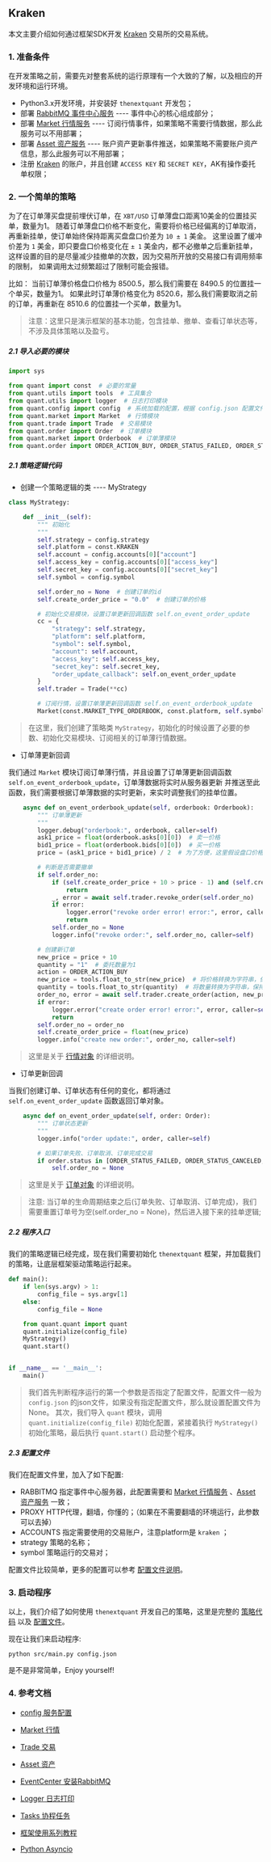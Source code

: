
## Kraken

本文主要介绍如何通过框架SDK开发 [Kraken](https://www.kraken.com) 交易所的交易系统。

### 1. 准备条件

在开发策略之前，需要先对整套系统的运行原理有一个大致的了解，以及相应的开发环境和运行环境。

- Python3.x开发环境，并安装好 `thenextquant` 开发包；
- 部署 [RabbitMQ 事件中心服务](../../docs/others/rabbitmq_deploy.md) ---- 事件中心的核心组成部分；
- 部署 [Market 行情服务](https://github.com/TheNextQuant/Market) ---- 订阅行情事件，如果策略不需要行情数据，那么此服务可以不用部署；
- 部署 [Asset 资产服务](https://github.com/TheNextQuant/Asset) ---- 账户资产更新事件推送，如果策略不需要账户资产信息，那么此服务可以不用部署；
- 注册 [Kraken](https://www.kraken.com) 的账户，并且创建 `ACCESS KEY` 和 `SECRET KEY`，AK有操作委托单权限；


### 2. 一个简单的策略

为了在订单薄买盘提前埋伏订单，在 `XBT/USD` 订单薄盘口距离10美金的位置挂买单，数量为1。
随着订单薄盘口价格不断变化，需要将价格已经偏离的订单取消，再重新挂单，使订单始终保持距离买盘盘口价差为 `10 ± 1` 美金。
这里设置了缓冲价差为 `1` 美金，即只要盘口价格变化在 `± 1` 美金内，都不必撤单之后重新挂单，这样设置的目的是尽量减少挂撤单的次数，因为交易所开放的交易接口有调用频率的限制，
如果调用太过频繁超过了限制可能会报错。


比如： 当前订单薄价格盘口价格为 8500.5，那么我们需要在 8490.5 的位置挂一个单买，数量为1。
如果此时订单薄价格变化为 8520.6，那么我们需要取消之前的订单，再重新在 8510.6 的位置挂一个买单，数量为1。

> 注意：这里只是演示框架的基本功能，包含挂单、撤单、查看订单状态等，不涉及具体策略以及盈亏。


##### 2.1 导入必要的模块

```python
import sys

from quant import const  # 必要的常量
from quant.utils import tools  # 工具集合
from quant.utils import logger  # 日志打印模块
from quant.config import config  # 系统加载的配置，根据 config.json 配置文件初始化
from quant.market import Market  # 行情模块
from quant.trade import Trade  # 交易模块
from quant.order import Order  # 订单模块
from quant.market import Orderbook  # 订单薄模块
from quant.order import ORDER_ACTION_BUY, ORDER_STATUS_FAILED, ORDER_STATUS_CANCELED, ORDER_STATUS_FILLED  # 订单属性常量
```

##### 2.1 策略逻辑代码

- 创建一个策略逻辑的类 ---- MyStrategy

```python
class MyStrategy:

    def __init__(self):
        """ 初始化
        """
        self.strategy = config.strategy
        self.platform = const.KRAKEN
        self.account = config.accounts[0]["account"]
        self.access_key = config.accounts[0]["access_key"]
        self.secret_key = config.accounts[0]["secret_key"]
        self.symbol = config.symbol

        self.order_no = None  # 创建订单的id
        self.create_order_price = "0.0"  # 创建订单的价格

        # 初始化交易模块，设置订单更新回调函数 self.on_event_order_update
        cc = {
            "strategy": self.strategy,
            "platform": self.platform,
            "symbol": self.symbol,
            "account": self.account,
            "access_key": self.access_key,
            "secret_key": self.secret_key,
            "order_update_callback": self.on_event_order_update
        }
        self.trader = Trade(**cc)

        # 订阅行情，设置订单薄更新回调函数 self.on_event_orderbook_update
        Market(const.MARKET_TYPE_ORDERBOOK, const.platform, self.symbol, self.on_event_orderbook_update)
```

> 在这里，我们创建了策略类 `MyStrategy`，初始化的时候设置了必要的参数、初始化交易模块、订阅相关的订单薄行情数据。

- 订单薄更新回调

我们通过 `Market` 模块订阅订单薄行情，并且设置了订单薄更新回调函数 `self.on_event_orderbook_update`，订单薄数据将实时从服务器更新
并推送至此函数，我们需要根据订单薄数据的实时更新，来实时调整我们的挂单位置。

```python
    async def on_event_orderbook_update(self, orderbook: Orderbook):
        """ 订单薄更新
        """
        logger.debug("orderbook:", orderbook, caller=self)
        ask1_price = float(orderbook.asks[0][0])  # 卖一价格
        bid1_price = float(orderbook.bids[0][0])  # 买一价格
        price = (ask1_price + bid1_price) / 2  # 为了方便，这里假设盘口价格为 `卖一` 和 `买一` 的平均值

        # 判断是否需要撤单
        if self.order_no:
            if (self.create_order_price + 10 > price - 1) and (self.create_order_price + 10 < price + 1):
                return
            _, error = await self.trader.revoke_order(self.order_no)
            if error:
                logger.error("revoke order error! error:", error, caller=self)
                return
            self.order_no = None
            logger.info("revoke order:", self.order_no, caller=self)

        # 创建新订单
        new_price = price + 10
        quantity = "1"  # 委托数量为1
        action = ORDER_ACTION_BUY
        new_price = tools.float_to_str(new_price)  # 将价格转换为字符串，保持精度
        quantity = tools.float_to_str(quantity)  # 将数量转换为字符串，保持精度
        order_no, error = await self.trader.create_order(action, new_price, quantity)
        if error:
            logger.error("create order error! error:", error, caller=self)
            return
        self.order_no = order_no
        self.create_order_price = float(new_price)
        logger.info("create new order:", order_no, caller=self)
```
> 这里是关于 [行情对象](../../docs/market.md) 的详细说明。

- 订单更新回调

当我们创建订单、订单状态有任何的变化，都将通过 `self.on_event_order_update` 函数返回订单对象。

```python
    async def on_event_order_update(self, order: Order):
        """ 订单状态更新
        """
        logger.info("order update:", order, caller=self)

        # 如果订单失败、订单取消、订单完成交易
        if order.status in [ORDER_STATUS_FAILED, ORDER_STATUS_CANCELED, ORDER_STATUS_FILLED]:
            self.order_no = None
```
> 这里是关于 [订单对象](../../docs/trade.md) 的详细说明。  

> 注意: 
当订单的生命周期结束之后(订单失败、订单取消、订单完成)，我们需要重置订单号为空(self.order_no = None)，然后进入接下来的挂单逻辑;


##### 2.2 程序入口

我们的策略逻辑已经完成，现在我们需要初始化 `thenextquant` 框架，并加载我们的策略，让底层框架驱动策略运行起来。

```python
def main():
    if len(sys.argv) > 1:
        config_file = sys.argv[1]
    else:
        config_file = None

    from quant.quant import quant
    quant.initialize(config_file)
    MyStrategy()
    quant.start()


if __name__ == '__main__':
    main()
```

> 我们首先判断程序运行的第一个参数是否指定了配置文件，配置文件一般为 `config.json` 的json文件，如果没有指定配置文件，那么就设置配置文件为None。
其次，我们导入 `quant` 模块，调用 `quant.initialize(config_file)` 初始化配置，紧接着执行 `MyStrategy()` 初始化策略，最后执行 `quant.start()` 启动整个程序。


##### 2.3 配置文件

我们在配置文件里，加入了如下配置:
- RABBITMQ 指定事件中心服务器，此配置需要和 [Market 行情服务](https://github.com/TheNextQuant/Market) 、[Asset 资产服务](https://github.com/TheNextQuant/Asset) 一致；
- PROXY HTTP代理，翻墙，你懂的；（如果在不需要翻墙的环境运行，此参数可以去掉）
- ACCOUNTS 指定需要使用的交易账户，注意platform是 `kraken` ；
- strategy 策略的名称；
- symbol 策略运行的交易对；

配置文件比较简单，更多的配置可以参考 [配置文件说明](../../docs/configure/README.md)。


### 3. 启动程序

以上，我们介绍了如何使用 `thenextquant` 开发自己的策略，这里是完整的 [策略代码](./main.py) 以及 [配置文件](./config.json)。

现在让我们来启动程序:
```text
python src/main.py config.json
```

是不是非常简单，Enjoy yourself! 


### 4. 参考文档

- [config 服务配置](../../docs/configure/README.md)
- [Market 行情](../../docs/market.md)
- [Trade 交易](../../docs/trade.md)
- [Asset 资产](https://github.com/TheNextQuant/Asset)
- [EventCenter 安装RabbitMQ](../../docs/others/rabbitmq_deploy.md)
- [Logger 日志打印](../../docs/others/logger.md)
- [Tasks 协程任务](../../docs/others/tasks.md)

- [框架使用系列教程](https://github.com/TheNextQuant/Documents)
- [Python Asyncio](https://docs.python.org/3/library/asyncio.html)
